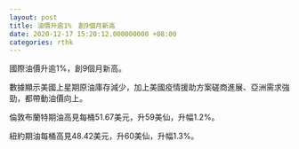 ```yaml
---
layout: post
title: 油價升逾1%　創9個月新高
date: 2020-12-17 15:20:12.000000000 +08:00
categories: rthk
---
```


國際油價升逾1%，創9個月新高。

數據顯示美國上星期原油庫存減少，加上美國疫情援助方案磋商進展、亞洲需求強勁，都帶動油價向上。

倫敦布蘭特期油高見每桶51.67美元，升59美仙，升幅1.2%。

紐約期油每桶高見48.42美元，升60美仙，升幅1.3%。
